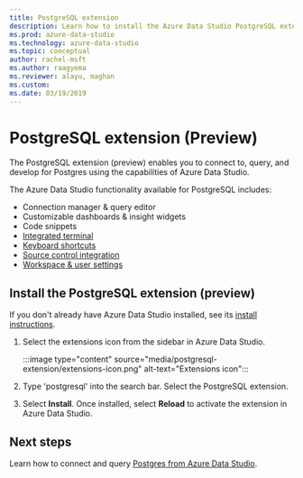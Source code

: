 ```yaml
---
title: PostgreSQL extension
description: Learn how to install the Azure Data Studio PostgreSQL extension. It enables you to connect to, query, and develop for Postgres databases.
ms.prod: azure-data-studio
ms.technology: azure-data-studio
ms.topic: conceptual
author: rachel-msft
ms.author: raagyema
ms.reviewer: alayu, maghan
ms.custom: 
ms.date: 03/19/2019
---
```


# PostgreSQL extension (Preview)

The PostgreSQL extension (preview) enables you to connect to, query, and develop for Postgres using the capabilities of Azure Data Studio. 

The Azure Data Studio functionality available for PostgreSQL includes:

- Connection manager & query editor
- Customizable dashboards & insight widgets
- Code snippets
- [Integrated terminal](../integrated-terminal.md)
- [Keyboard shortcuts](../keyboard-shortcuts.md)
- [Source control integration](../source-control.md)
- [Workspace & user settings](../settings.md)

## Install the PostgreSQL extension (preview)

If you don't already have Azure Data Studio installed, see its [install instructions](../download-azure-data-studio.md).

1. Select the extensions icon from the sidebar in Azure Data Studio.

    :::image type="content" source="media/postgresql-extension/extensions-icon.png" alt-text="Extensions icon":::

2. Type 'postgresql' into the search bar. Select the PostgreSQL extension.

3. Select **Install**. Once installed, select **Reload** to activate the extension in Azure Data Studio.

## Next steps

Learn how to connect and query [Postgres from Azure Data Studio](../quickstart-postgres.md).
